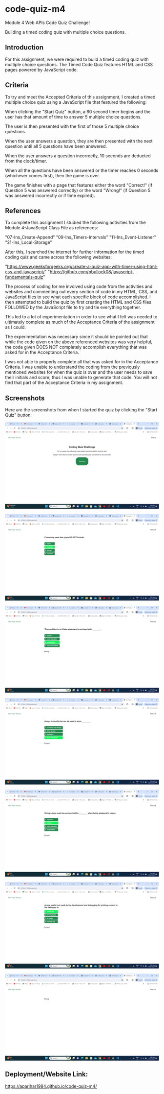 # code-quiz-m4

Module 4 Web APIs Code Quiz Challenge!

Building a timed coding quiz with multiple choice questions.

## Introduction
For this assignment, we were required to build a timed coding quiz with multiple choice questions. The Timed Code Quiz features HTML and CSS pages powered by JavaScript code.

## Criteria
To try and meet the Accepted Criteria of this assignment, I created a timed multiple choice quiz using a JavaScript file that featured the following:

When clicking the "Start Quiz" button, a 60 second timer begins and the user has that amount of time to answer 5 multiple choice questions.

The user is then presented with the first of those 5 multiple choice questions.

When the user answers a question, they are then presented with the next question until all 5 questions have been answered.

When the user answers a question incorrectly, 10 seconds are deducted from the clock/timer.

When all the questions have been answered or the timer reaches 0 seconds (whichever comes first), then the game is over.

The game finishes with a page that features either the word "Correct!" (if Question 5 was answered correctly) or the word "Wrong!" (if Question 5 was answered incorrectly or if time expired).

## References
To complete this assignment I studied the following activities from the Module 4-JavaScript Class File as references:

"07-Ins_Create-Append" "09-Ins_Timers-Intervals" "11-Ins_Event-Listener" "21-Ins_Local-Storage" 

After this, I searched the internet for further information for the timed coding quiz and came across the following websites:

"https://www.geeksforgeeks.org/create-a-quiz-app-with-timer-using-html-css-and-javascript/"
"https://github.com/pbullock08/javascript-fundamentals-quiz"

The process of coding for me involved using code from the activities and websites and commenting out every section of code in my HTML, CSS, and JavaScript files to see what each specific block of code accomplished.  I then attempted to build the quiz by first creating the HTML and CSS files FOLLOWED by the JavaScript file to try and tie everything together.

This led to a lot of experimentation in order to see what I felt was needed to ultimately complete as much of the Acceptance Criteria of the assignment as I could.

The experimentation was necessary since it should be pointed out that while the code given on the above referenced websites was very helpful, the code given DOES NOT completely accomplish everything that was asked for in the Acceptance Criteria.

I was not able to properly complete all that was asked for in the Acceptance Criteria.  I was unable to understand the coding from the previously mentioned websites for when the quiz is over and the user needs to save their initials and score, thus I was unable to generate that code.  You will not find that part of the Acceptance Criteria in my assignment.

## Screenshots
Here are the screenshots from when I started the quiz by clicking the "Start Quiz" button:

![Alt text](https://github.com/aparihar1984/code-quiz-m4/blob/main/Screenshots/Starting%20Quiz%20Screenshot.png)

![Alt text](https://github.com/aparihar1984/code-quiz-m4/blob/main/Screenshots/Question%201%20Screenshot.png)

![Alt text](https://github.com/aparihar1984/code-quiz-m4/blob/main/Screenshots/Question%202%20Screenshot.png)

![Alt text](https://github.com/aparihar1984/code-quiz-m4/blob/main/Screenshots/Question%203%20Screenshot.png)

![Alt text](https://github.com/aparihar1984/code-quiz-m4/blob/main/Screenshots/Question%204%20Screenshot.png)

![Alt text](https://github.com/aparihar1984/code-quiz-m4/blob/main/Screenshots/Question%205%20Screenshot.png)

![Alt text](https://github.com/aparihar1984/code-quiz-m4/blob/main/Screenshots/Ending%20Quiz%20Screenshot.png)


## Deployment/Website Link:

https://aparihar1984.github.io/code-quiz-m4/

